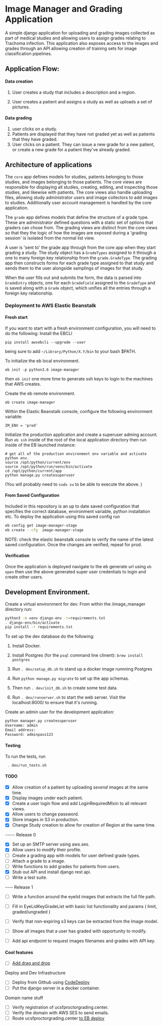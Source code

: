 # Image Manager and Grading Application

A simple django application for uploading and grading images collected as part of medical
studies and allowing users to assign grades relating to Trachoma infection.
This application also exposes access to the images and grades through an API allowing creation
of training sets for image classification pipelines.


## Application Flow:

#### Data creation
1) User creates a study that includes a description and a region.

2) User creates a patient and assigns a study as well as uploads a set of pictures.


#### Data grading
1) user clicks on a study.
2) Patients are displayed that they have not graded yet as well as patients that
    they have graded.
3) User clicks on a patient.  They can issue a new grade for a new patient,
    or create a new grade for a patient they've already graded.


## Architecture of applications

The `core` app defines models for studies, patients belonging to those studies,
and images belonging to those patients.  The core views are responsible for
displaying all studies, creating, editing, and inspecting those studies, and
likewise with patients.  The core views also handle uploading files, allowing
study administrator users and image collectors to add images to studies.
Additionally user account management is handled by the core application.

The `grade` app defines models that define the structure of a grade type. These
are administrator defined questions with a static set of options that graders
can chose from.  The grading views are distinct from the core views so that
they the logic of how the images are exposed during a 'grading session' is
isolated from the normal list view.

A user is 'sent to' the grade app through from the core app when they start
grading a study. The study object has a `GradeTypes` assigned to it
through a one to many foreign key relationship from the `grade.GradeType`.
The grading app then constructs forms for each grade type assigned to that
study and sends them to the user alongside samplings of images for that
study.

When the user fills out and submits the form, the data is parsed into
`GradeEntry` objects, one for each `GradeField` assigned to the `GradeType`
and is saved along with a `Grade` object, which unifies all the entries through
 a foreign key relationship.


### Deployment to AWS Elastic Beanstalk

#### Fresh start
If you want to start with a fresh environment configuration, you will need to
do the following:
Install the EBCLI
```
pip install awsebcli --upgrade --user
```
being sure to add `~/Library/Python/X.Y/bin` to your bash $PATH.

To initialize the eb local environment.
```
eb init -p python3.6 image-manager
```
then `eb init` one more time to generate ssh keys to login to the machines that
AWS creates.

Create the eb remote environment.
```
eb create image-manager
```

Within the Elastic Beanstalk console, configure the following environment
variable:
```
IM_ENV = 'prod'
```

Initialize the production application and create a superuser adming account.
Run `eb ssh` inside of the root of the local application directory then run
inside of the EB launched instance:
```
# get all of the production environment env variable and activate python env.
source /opt/python/current/env
source /opt/python/run/venv/bin/activate
cd /opt/python/current/app
python manage.py createsuperuser
```
(You will probably need to `sudo su` to be able to execute the above. )


#### From Saved Configuration

Included in this repository is an up to date saved configuration that specifies
the correct database, environment variable, python installation etc.  To deploy
the application using this saved config run
```bash
eb config get image-manager-stage
eb create --cfg  image-manager-stage
```
NOTE: check the elastic beanstalk console to verify the name of the latest
saved configuration.
Once the changes are verified, repeat for prod.

#### Verification

Once the application is deployed navigate to the eb generate url using
`eb open` then use the above generated super user credentials to login
and create other users.


## Development Environment.

Create a virtual environment for dev.  From within the /image_manager directory run:

```bash
python3 -m venv django-env -r=requirements.txt
. django-env/bin/activate
pip install -r requirements.txt
```


To set up the dev database do the following:

1) Install Docker.

2) Install Postgres (for the `psql` command line clinent): `brew install postgres`

3) Run `. dev/setup_db.sh` to stand up a docker image runnning Postgres

4) Run `python manage.py migrate` to set up the app schemas.

5) Then run `. dev/init_db.sh` to create some test data.

6) Run `. dev/runserver.sh` to start the web server. Visit the localhost:8000/ to ensure that it's running.

Create an admin user for the development application:
```bash
python manager.py createsuperuser
Username: admin
Email address:
Password: adminpass123
```


#### Testing

To run the tests, run
```bash
 . dev/run_tests.sh
```


#### TODO

- [X] Allow creation of a patient by uploading _several_ images at the same time.
- [X] Display images under each patient.
- [X] Create a user login flow and add LoginRequiredMixin to all relevant views.
- [X] Allow users to change password.
- [X] Store images in S3 in production.
- [X] Change Study creation to allow for creation of Region at the same time.

----- Release 0
- [x] Set up an SMTP server using aws.ses.
- [X] Allow users to modify their profile.
- [ ] Create a grading app with models for user defined grade types.
- [ ] Attach a grade to a image.
- [ ] Write functions to add grades for patients from users.
- [X] Stub out API and install django rest api.
- [ ] Write a test suite.

---- Release 1
- [ ] Write a function around the eyelid images that extracts the full file path.
- [ ] Fill in EyeLidKeyGradeList with basic list functionality and params (
        limit, graded/ungraded
    )
- [ ] Verify that non-expiring s3 keys can be extracted from the Image model.
- [ ] Show all images that a user has graded with opportunity to modify.
- [ ] Add api endpoint to request images filenames and grades with API key.


#### Cool features
- [ ] [Add drag and drop](https://www.calazan.com/adding-drag-and-drop-image-uploads-to-your-django-site-in-5-minutes-with-dropzonejs/)

Deploy and Dev Infrastructure

- [ ] Deploy from Github using [CodeDeploy](https://aws.amazon.com/blogs/devops/automatically-deploy-from-github-using-aws-codedeploy/)
- [ ] Put the django server in a docker container.

Domain name stuff

- [ ] Verify registration of ucsfproctorgrading.center.
- [ ] Verify the domain with AWS SES to send emails.
- [ ] Route ucsfproctorgrading.center [to EB deploy](http://docs.aws.amazon.com/Route53/latest/DeveloperGuide/routing-to-beanstalk-environment.html)
